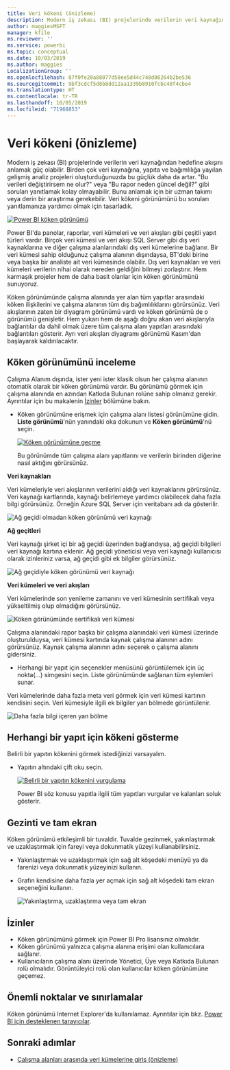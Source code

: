 ```yaml
---
title: Veri kökeni (önizleme)
description: Modern iş zekası (BI) projelerinde verilerin veri kaynağından hedefine akışı birçok müşteri için önemli güçlüklerden biridir.
author: maggiesMSFT
manager: kfile
ms.reviewer: ''
ms.service: powerbi
ms.topic: conceptual
ms.date: 10/03/2019
ms.author: maggies
LocalizationGroup: ''
ms.openlocfilehash: 87f0fe20a88077d58ee5d44c748d86264b2be536
ms.sourcegitcommit: 9bf3cdcf5d8b8dd12aa1339b8910fcbc40f4cbe4
ms.translationtype: HT
ms.contentlocale: tr-TR
ms.lasthandoff: 10/05/2019
ms.locfileid: "71968853"
---
```

# <a name="data-lineage-preview"></a>Veri kökeni (önizleme)
Modern iş zekası (BI) projelerinde verilerin veri kaynağından hedefine akışını anlamak güç olabilir. Birden çok veri kaynağına, yapıta ve bağımlılığa yayılan gelişmiş analiz projeleri oluşturduğunuzda bu güçlük daha da artar.  "Bu verileri değiştirirsem ne olur?" veya "Bu rapor neden güncel değil?" gibi soruları yanıtlamak kolay olmayabilir. Bunu anlamak için bir uzman takımı veya derin bir araştırma gerekebilir. Veri kökeni görünümünü bu soruları yanıtlamanıza yardımcı olmak için tasarladık.

[ ![Power BI köken görünümü](media/service-data-lineage/power-bi-lineage-view-cropped.png) ](media/service-data-lineage/power-bi-lineage-view-full-size.png#lightbox)
 
Power BI'da panolar, raporlar, veri kümeleri ve veri akışları gibi çeşitli yapıt türleri vardır. Birçok veri kümesi ve veri akışı SQL Server gibi dış veri kaynaklarına ve diğer çalışma alanlarındaki dış veri kümelerine bağlanır. Bir veri kümesi sahip olduğunuz çalışma alanının dışındaysa, BT'deki birine veya başka bir analiste ait veri kümesinde olabilir. Dış veri kaynakları ve veri kümeleri verilerin nihai olarak nereden geldiğini bilmeyi zorlaştırır. Hem karmaşık projeler hem de daha basit olanlar için köken görünümünü sunuyoruz. 

Köken görünümünde çalışma alanında yer alan tüm yapıtlar arasındaki köken ilişkilerini ve çalışma alanının tüm dış bağımlılıklarını görürsünüz. Veri akışlarının zaten bir diyagram görünümü vardı ve köken görünümü de o görünümü genişletir. Hem yukarı hem de aşağı doğru akan veri akışlarıyla bağlantılar da dahil olmak üzere tüm çalışma alanı yapıtları arasındaki bağlantıları gösterir. Ayrı veri akışları diyagramı görünümü Kasım'dan başlayarak kaldırılacaktır.

## <a name="explore-lineage-view"></a>Köken görünümünü inceleme

Çalışma Alanım dışında, ister yeni ister klasik olsun her çalışma alanının otomatik olarak bir köken görünümü vardır. Bu görünümü görmek için çalışma alanında en azından Katkıda Bulunan rolüne sahip olmanız gerekir. Ayrıntılar için bu makalenin [İzinler](#permissions) bölümüne bakın. 

- Köken görünümüne erişmek için çalışma alanı listesi görünümüne gidin. **Liste görünümü**'nün yanındaki oka dokunun ve **Köken görünümü**'nü seçin.

    [ ![Köken görünümüne geçme](media/service-data-lineage/power-bi-lineage-list-view-cropped.png) ](media/service-data-lineage/power-bi-lineage-list-view.png#lightbox)

    Bu görünümde tüm çalışma alanı yapıtlarını ve verilerin birinden diğerine nasıl aktığını görürsünüz.

**Veri kaynakları**

Veri kümeleriyle veri akışlarının verilerini aldığı veri kaynaklarını görürsünüz. Veri kaynağı kartlarında, kaynağı belirlemeye yardımcı olabilecek daha fazla bilgi görürsünüz. Örneğin Azure SQL Server için veritabanı adı da gösterilir.

![Ağ geçidi olmadan köken görünümü veri kaynağı](media/service-data-lineage/power-bi-lineage-data-source-no-gateway.png)
 
**Ağ geçitleri**

Veri kaynağı şirket içi bir ağ geçidi üzerinden bağlandıysa, ağ geçidi bilgileri veri kaynağı kartına eklenir. Ağ geçidi yöneticisi veya veri kaynağı kullanıcısı olarak izinleriniz varsa, ağ geçidi gibi ek bilgiler görürsünüz.

![Ağ geçidiyle köken görünümü veri kaynağı](media/service-data-lineage/power-bi-lineage-data-source-with-gateway.png)

**Veri kümeleri ve veri akışları**
 
Veri kümelerinde son yenileme zamanını ve veri kümesinin sertifikalı veya yükseltilmiş olup olmadığını görürsünüz.

![Köken görünümünde sertifikalı veri kümesi](media/service-data-lineage/power-bi-lineage-external-certified-dataset.png)
 
Çalışma alanındaki rapor başka bir çalışma alanındaki veri kümesi üzerinde oluşturulduysa, veri kümesi kartında kaynak çalışma alanının adını görürsünüz. Kaynak çalışma alanının adını seçerek o çalışma alanını gidersiniz.
 
- Herhangi bir yapıt için seçenekler menüsünü görüntülemek için üç nokta(...) simgesini seçin. Liste görünümünde sağlanan tüm eylemleri sunar.
  
Veri kümelerinde daha fazla meta veri görmek için veri kümesi kartının kendisini seçin. Veri kümesiyle ilgili ek bilgiler yan bölmede görüntülenir.

![Daha fazla bilgi içeren yan bölme](media/service-data-lineage/power-bi-lineage-side-pane.png)
 
## <a name="show-lineage-for-any-artifact"></a>Herhangi bir yapıt için kökeni gösterme 

Belirli bir yapıtın kökenini görmek istediğinizi varsayalım.

- Yapıtın altındaki çift oku seçin.

    [ ![Belirli bir yapıtın kökenini vurgulama](media/service-data-lineage/power-bi-lineage-highlight-cropped.png) ](media/service-data-lineage/power-bi-lineage-highlight-full-size.png#lightbox)

    Power BI söz konusu yapıtla ilgili tüm yapıtları vurgular ve kalanları soluk gösterir. 

## <a name="navigation-and-full-screen"></a>Gezinti ve tam ekran 

Köken görünümü etkileşimli bir tuvaldir. Tuvalde gezinmek, yakınlaştırmak ve uzaklaştırmak için fareyi veya dokunmatik yüzeyi kullanabilirsiniz.  

- Yakınlaştırmak ve uzaklaştırmak için sağ alt köşedeki menüyü ya da farenizi veya dokunmatik yüzeyinizi kullanın. 

- Grafın kendisine daha fazla yer açmak için sağ alt köşedeki tam ekran seçeneğini kullanın. 

    ![Yakınlaştırma, uzaklaştırma veya tam ekran](media/service-data-lineage/power-bi-lineage-zoom-full-screen.png)

## <a name="permissions"></a>İzinler

- Köken görünümünü görmek için Power BI Pro lisansınız olmalıdır.
- Köken görünümü yalnızca çalışma alanına erişimi olan kullanıcılara sağlanır.
- Kullanıcıların çalışma alanı üzerinde Yönetici, Üye veya Katkıda Bulunan rolü olmalıdır. Görüntüleyici rolü olan kullanıcılar köken görünümüne geçemez.

## <a name="considerations-and-limitations"></a>Önemli noktalar ve sınırlamalar

Köken görünümü Internet Explorer'da kullanılamaz. Ayrıntılar için bkz. [Power BI için desteklenen tarayıcılar](power-bi-browsers.md).

## <a name="next-steps"></a>Sonraki adımlar

- [Çalışma alanları arasında veri kümelerine giriş (önizleme)](service-datasets-across-workspaces.md)
